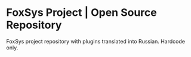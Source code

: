 #  FoxSys Project | Open Source Repository
FoxSys project repository with plugins translated into Russian. Hardcode only.
